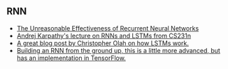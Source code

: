 
## RNN
- [The Unreasonable Effectiveness of Recurrent Neural Networks](http://karpathy.github.io/2015/05/21/rnn-effectiveness/)
- [Andrej Karpathy's lecture on RNNs and LSTMs from CS231n](https://www.youtube.com/watch?v=iX5V1WpxxkY)
- [A great blog post by Christopher Olah on how LSTMs work.](http://colah.github.io/posts/2015-08-Understanding-LSTMs/)
- [Building an RNN from the ground up, this is a little more advanced, but has an implementation in TensorFlow.](https://r2rt.com/recurrent-neural-networks-in-tensorflow-i.html)
